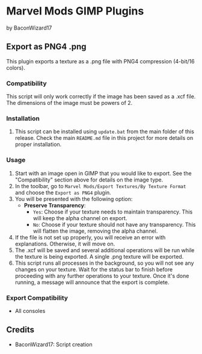 # Marvel Mods GIMP Plugins
by BaconWizard17

## Export as PNG4 .png
This plugin exports a texture as a .png file with PNG4 compression (4-bit/16 colors).

### Compatibility
This script will only work correctly if the image has been saved as a .xcf file. The dimensions of the image must be powers of 2.

### Installation
1. This script can be installed using `update.bat` from the main folder of this release. Check the main `README.md` file in this project for more details on proper installation.

### Usage
1. Start with an image open in GIMP that you would like to export. See the "Compatibility" section above for details on the image type.
2. In the toolbar, go to `Marvel Mods/Export Textures/By Texture Format` and choose the `Export as PNG4` plugin.
3. You will be presented with the following option:
    - **Preserve Transparency**:
	  - `Yes`: Choose if your texture needs to maintain transparency. This will keep the alpha channel on export.
	  - `No`: Choose if your texture should not have any transparency. This will flatten the image, removing the alpha channel.
4. If the file is not set up properly, you will receive an error with explanations. Otherwise, it will move on.
5. The .xcf will be saved and several additional operations will be run while the texture is being exported. A single .png texture will be exported. 
6. This script runs all processes in the background, so you will not see any changes on your texture. Wait for the status bar to finish before proceeding with any further operations to your texture. Once it's done running, a message will announce that the export is complete.

### Export Compatibility
- All consoles

## Credits
- BaconWizard17: Script creation